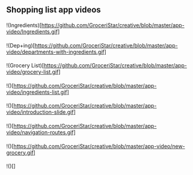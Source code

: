 ## Shopping list app videos

####
!(Ingredients)[https://github.com/GroceriStar/creative/blob/master/app-video/Ingredients.gif]

####
!(Dep+ing)[https://github.com/GroceriStar/creative/blob/master/app-video/departments-with-ingredients.gif]

####
!(Grocery List)[https://github.com/GroceriStar/creative/blob/master/app-video/grocery-list.gif]

####
!()[https://github.com/GroceriStar/creative/blob/master/app-video/ingredients-list.gif]

####
!()[https://github.com/GroceriStar/creative/blob/master/app-video/introduction-slide.gif]

####
!()[https://github.com/GroceriStar/creative/blob/master/app-video/navigation-routes.gif]

####
!()[https://github.com/GroceriStar/creative/blob/master/app-video/new-grocery.gif]

####
!()[]


